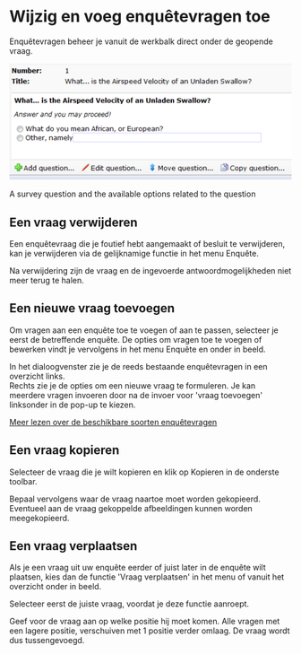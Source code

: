 # Wijzig en voeg enquêtevragen toe

Enquêtevragen beheer je vanuit de werkbalk direct onder de geopende
vraag.

![Survey toolbar](../images/surveytoolbar.png)

A survey question and the available options related to the question

Een vraag verwijderen
---------------------

Een enquêtevraag die je foutief hebt aangemaakt of besluit te
verwijderen, kan je verwijderen via de gelijknamige functie in het menu
Enquête.

Na verwijdering zijn de vraag en de ingevoerde antwoordmogelijkheden
niet meer terug te halen.

Een nieuwe vraag toevoegen
--------------------------

Om vragen aan een enquête toe te voegen of aan te passen, selecteer je
eerst de betreffende enquête. De opties om vragen toe te voegen of
bewerken vindt je vervolgens in het menu Enquête en onder in beeld.

In het dialoogvenster zie je de reeds bestaande enquêtevragen in een
overzicht links.\
 Rechts zie je de opties om een nieuwe vraag te formuleren. Je kan
meerdere vragen invoeren door na de invoer voor 'vraag toevoegen'
linksonder in de pop-up te kiezen.

[Meer lezen over de beschikbare soorten enquêtevragen](#)

Een vraag kopieren
------------------

Selecteer de vraag die je wilt kopieren en klik op Kopieren in de
onderste toolbar.

Bepaal vervolgens waar de vraag naartoe moet worden gekopieerd.
Eventueel aan de vraag gekoppelde afbeeldingen kunnen worden
meegekopieerd.

Een vraag verplaatsen
---------------------

Als je een vraag uit uw enquête eerder of juist later in de enquête wilt
plaatsen, kies dan de functie 'Vraag verplaatsen' in het menu of vanuit
het overzicht onder in beeld.

Selecteer eerst de juiste vraag, voordat je deze functie aanroept.

Geef voor de vraag aan op welke positie hij moet komen. Alle vragen met
een lagere positie, verschuiven met 1 positie verder omlaag. De vraag
wordt dus tussengevoegd.
